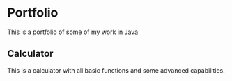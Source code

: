 

# Portfolio
This is a portfolio of some of my work in Java


## Calculator
This is a calculator with all basic functions and some advanced capabilities.

